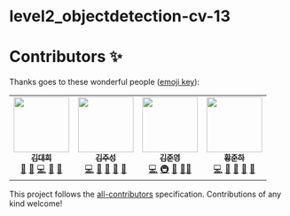 # level2_objectdetection-cv-13

# Contributors ✨

Thanks goes to these wonderful people ([emoji key](https://allcontributors.org/docs/en/emoji-key)):

<!-- ALL-CONTRIBUTORS-LIST:START - Do not remove or modify this section -->
<!-- prettier-ignore-start -->
<!-- markdownlint-disable -->
<table>
  <tr>
    <td align="center"><a href="https://github.com/eogml88"><img src="https://avatars.githubusercontent.com/u/6427695?v=4?s=100" width="100px;" alt=""/><br /><sub><b>김대희</b></sub></a><br /><a href="https://github.com/boostcampaitech5/level1_imageclassification-cv-04/pull/2" title="Answering Questions">💬</a> <a href="https://github.com/boostcampaitech5/level1_imageclassification-cv-04/commits?author=eogml88" title="Maintenance">🚧</a> <a href="https://github.com/boostcampaitech5/level1_imageclassification-cv-04/commits?author=eogml88" title="Code">💻</a> <a href="https://github.com/boostcampaitech5/level1_imageclassification-cv-04/pull/2" title="Reviewed Pull Requests">👀</a> <a href="#ideas-eogml88" title="Ideas & Planning">🤔</a></td>
    <td align="center"><a href="[https://github.com/kjs2109](https://github.com/kjs2109)"><img src="[https://avatars.githubusercontent.com/u/18324313?v=4?s=100](https://avatars.githubusercontent.com/u/95335531?v=4)" width="100px;" alt=""/><br /><sub><b>김주성</b></sub></a><br /><a href="https://github.com/boostcampaitech5/level1_imageclassification-cv-04/commits?author=zionia4758" title="Code">💻</a> <a href="https://github.com/boostcampaitech5/level1_imageclassification-cv-04/commits?author=zionia4758" title="Maintenance">🚧</a> <a href="https://github.com/boostcampaitech5/level1_imageclassification-cv-04/pull/3" title="Answering Questions">💬</a> <a href="#research-zionia4758" title="Research">🔬</a> <a href="https://github.com/boostcampaitech5/level1_imageclassification-cv-04" title="Tools">🔧</a> </td>
    <td align="center"><a href="https://github.com/jjjuuuun"><img src="https://avatars.githubusercontent.com/u/86290308?v=4?s=100" width="100px;" alt=""/><br /><sub><b>김준영</b></sub></a><br /><a href="https://github.com/boostcampaitech5/level1_imageclassification-cv-04/commits?author=jjjuuuun" title="Code">💻</a> <a href="https://github.com/boostcampaitech5/level1_imageclassification-cv-04/blob/main/main.py" title="Infrastructure">🚇</a> <a href="#ideas-jjjuuuun" title="Ideas & Planning">🤔</a> <a href="https://github.com/boostcampaitech5/level1_imageclassification-cv-04" title="Project Management">📆</a><a href="#research-jjjuuuun" title="Research">🔬</a></td>
    <td align="center"><a href="https://github.com/jh58power"><img src="https://avatars.githubusercontent.com/u/48081459?v=4?s=100" width="100px;" alt=""/><br /><sub><b>황준하</b></sub></a><br /><a href="https://github.com/boostcampaitech5/level1_imageclassification-cv-04/commits?author=jh58power" title="Code">💻</a> <a href="#ideas-jh58power" title="Ideas & Planning">🤔</a> <a href="https://github.com/boostcampaitech5/level1_imageclassification-cv-04/pull/4" title="Answering Questions">💬</a> <a href="https://github.com/boostcampaitech5/level1_imageclassification-cv-04/blob/main/README.md" title="Design">🎨</a> <a href="https://github.com/boostcampaitech5/level1_imageclassification-cv-04/commits?author=jh58power" title="Documentation">📖</a></td>
  </tr>
</table>

<!-- markdownlint-restore -->
<!-- prettier-ignore-end -->

<!-- ALL-CONTRIBUTORS-LIST:END -->

This project follows the [all-contributors](https://github.com/all-contributors/all-contributors) specification. Contributions of any kind welcome!
